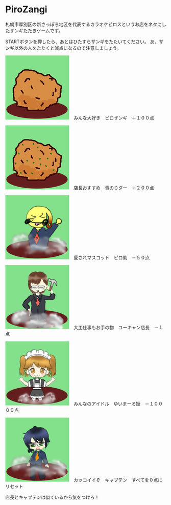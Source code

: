 # PiroZangi
札幌市厚別区の新さっぽろ地区を代表するカラオケピロスというお店をネタにしたザンギたたきゲームです。

STARTボタンを押したら、あとはひたすらザンギをたたいてください。
あ、ザンギ以外の人をたたくと減点になるので注意しましょう。

![ピロザンギ](images/zangi.png "ピロザンギ")　みんな大好き　ピロザンギ　＋１００点

![青のりダー](images/aonori.png "青のりダー")　店長おすすめ　青のりダー　＋２００点

![ピロ助](images/piro.png "ピロ助")　愛されマスコット　ピロ助　－５０点

![店長](images/ten.png "店長")　大工仕事もお手の物　ユーキャン店長　－１点

![ゆいまーる](images/yui.png "ゆいまーる")　みんなのアイドル　ゆいまーる姫　－１００００点

![キャプテン](images/cap.png "キャプテン")　カッコイイぞ　キャプテン　すべてを０点にリセット

店長とキャプテンは似ているから気をつけろ！

